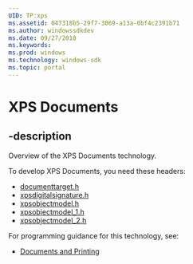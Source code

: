 ```yaml
---
UID: TP:xps
ms.assetid: 047318b5-29f7-3069-a13a-0bf4c2391b71
ms.author: windowssdkdev
ms.date: 09/27/2018
ms.keywords: 
ms.prod: windows
ms.technology: windows-sdk
ms.topic: portal
---
```


# XPS Documents

## -description

Overview of the XPS Documents technology.

To develop XPS Documents, you need these headers:

 * [documenttarget.h](../documenttarget/index.md)
 * [xpsdigitalsignature.h](../xpsdigitalsignature/index.md)
 * [xpsobjectmodel.h](../xpsobjectmodel/index.md)
 * [xpsobjectmodel_1.h](../xpsobjectmodel_1/index.md)
 * [xpsobjectmodel_2.h](../xpsobjectmodel_2/index.md)

For programming guidance for this technology, see:
* [Documents and Printing](https://msdn.microsoft.com/en-us/library/windows/desktop/ff686798(v=vs.85).aspx)

